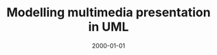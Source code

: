 ---
# Documentation: https://wowchemy.com/docs/managing-content/

title: Modelling multimedia presentation in UML
subtitle: ''
summary: ''
authors:
- Ludwik Kuźniarz
- piasecki
tags: []
categories: []
date: '2000-01-01'
lastmod: 2022-10-07T05:08:55Z
featured: false
draft: false

# Featured image
# To use, add an image named `featured.jpg/png` to your page's folder.
# Focal points: Smart, Center, TopLeft, Top, TopRight, Left, Right, BottomLeft, Bottom, BottomRight.
image:
  caption: ''
  focal_point: ''
  preview_only: false

# Projects (optional).
#   Associate this post with one or more of your projects.
#   Simply enter your project's folder or file name without extension.
#   E.g. `projects = ["internal-project"]` references `content/project/deep-learning/index.md`.
#   Otherwise, set `projects = []`.
projects: []
publishDate: '2022-10-07T05:08:54.454710Z'
publication_types:
- '1'
abstract: ''
publication: '*Proceedings of the 10th European-Japanese Conference on Information
  Modelling and Knowledge Bases, Saariselka, Finland, May 8-11, 2000*'
---